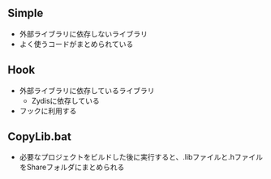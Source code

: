 ## Simple
+ 外部ライブラリに依存しないライブラリ
+ よく使うコードがまとめられている

## Hook
+ 外部ライブラリに依存しているライブラリ
	+ Zydisに依存している
+ フックに利用する

## CopyLib.bat
+ 必要なプロジェクトをビルドした後に実行すると、.libファイルと.hファイルをShareフォルダにまとめられる
